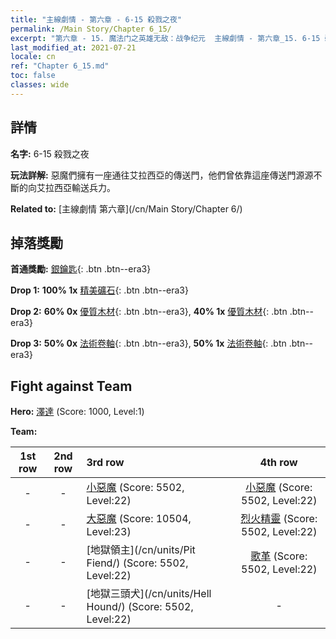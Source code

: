 ```yaml
---
title: "主線劇情 - 第六章 - 6-15 殺戮之夜"
permalink: /Main Story/Chapter 6_15/
excerpt: "第六章 - 15. 魔法门之英雄无敌：战争纪元  主線劇情 - 第六章_15. 6-15 殺戮之夜"
last_modified_at: 2021-07-21
locale: cn
ref: "Chapter 6_15.md"
toc: false
classes: wide
---
```


## 詳情

 **名字:** 6-15 殺戮之夜

 **玩法詳解:** 惡魔們擁有一座通往艾拉西亞的傳送門，他們曾依靠這座傳送門源源不斷的向艾拉西亞輸送兵力。

 **Related to:** [主線劇情 第六章](/cn/Main Story/Chapter 6/)

## 掉落獎勵

 **首通獎勵:** [銀鑰匙](/cn/Items/con_693/){: .btn .btn--era3}

 **Drop 1:** **100% 1x** [精美礦石](/cn/Items/mat_19/){: .btn .btn--era3}

 **Drop 2:** **60% 0x** [優質木材](/cn/Items/mat_13/){: .btn .btn--era3}, **40% 1x** [優質木材](/cn/Items/mat_13/){: .btn .btn--era3}

 **Drop 3:** **50% 0x** [法術卷軸](/cn/Items/con_694/){: .btn .btn--era3}, **50% 1x** [法術卷軸](/cn/Items/con_694/){: .btn .btn--era3}


## Fight against Team
 **Hero:** [澤達](/cn/heroes/Zydar/) (Score: 1000, Level:1)

 **Team:**


  | 1st row | 2nd row | 3rd row | 4th row |
  |:----:|:----:|:----|:----:|
  | - | - | [小惡魔](/cn/units/Imp/) (Score: 5502, Level:22)  | [小惡魔](/cn/units/Imp/) (Score: 5502, Level:22)  |
  | - | - | [大惡魔](/cn/units/Devil/) (Score: 10504, Level:23)  | [烈火精靈](/cn/units/Efreeti/) (Score: 5502, Level:22)  |
  | - | - | [地獄領主](/cn/units/Pit Fiend/) (Score: 5502, Level:22)  | [歌革](/cn/units/Gog/) (Score: 5502, Level:22)  |
  | - | - | [地獄三頭犬](/cn/units/Hell Hound/) (Score: 5502, Level:22)  | - |


